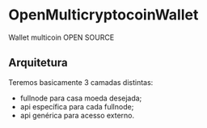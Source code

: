 # OpenMulticryptocoinWallet
Wallet multicoin OPEN SOURCE


## Arquitetura

Teremos basicamente 3 camadas distintas:

- fullnode para casa moeda desejada;
- api específica para cada fullnode;
- api genérica para acesso externo.

